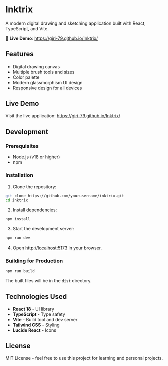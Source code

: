 # Inktrix

A modern digital drawing and sketching application built with React, TypeScript, and Vite.

🎨 **Live Demo**: https://giri-79.github.io/Inktrix/

## Features

- Digital drawing canvas
- Multiple brush tools and sizes
- Color palette
- Modern glassmorphism UI design
- Responsive design for all devices

## Live Demo

Visit the live application: https://giri-79.github.io/Inktrix/

## Development

### Prerequisites

- Node.js (v18 or higher)
- npm

### Installation

1. Clone the repository:
```bash
git clone https://github.com/yourusername/inktrix.git
cd inktrix
```

2. Install dependencies:
```bash
npm install
```

3. Start the development server:
```bash
npm run dev
```

4. Open [http://localhost:5173](http://localhost:5173) in your browser.

### Building for Production

```bash
npm run build
```

The built files will be in the `dist` directory.

## Technologies Used

- **React 18** - UI library
- **TypeScript** - Type safety
- **Vite** - Build tool and dev server
- **Tailwind CSS** - Styling
- **Lucide React** - Icons

## License

MIT License - feel free to use this project for learning and personal projects.

